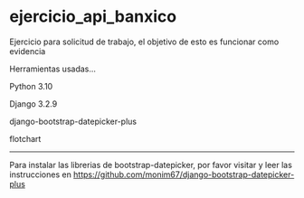 # ejercicio_api_banxico
Ejercicio para solicitud de trabajo, el objetivo de esto es funcionar como evidencia

Herramientas usadas...

Python 3.10

Django 3.2.9

django-bootstrap-datepicker-plus

flotchart

---

Para instalar las librerias de bootstrap-datepicker, por favor visitar y leer las instrucciones en
https://github.com/monim67/django-bootstrap-datepicker-plus
